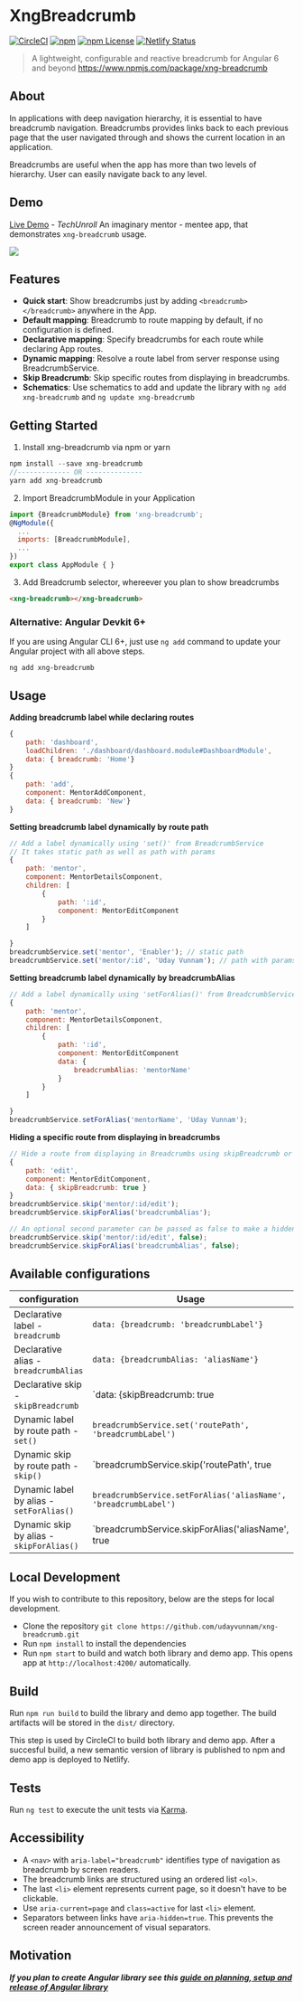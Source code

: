 # XngBreadcrumb

[![CircleCI](https://circleci.com/gh/udayvunnam/xng-breadcrumb.svg?shield&circle-token=:circle-token)](https://circleci.com/gh/udayvunnam/xng-breadcrumb) [![npm](https://img.shields.io/npm/v/xng-breadcrumb.svg)](https://www.npmjs.com/package/xng-breadcrumb) [![npm License](https://img.shields.io/npm/l/xng-breadcrumb.svg)](https://github.com/udayvunnam/xng-breadcrumb/blob/master/LICENSE)
[![Netlify Status](https://api.netlify.com/api/v1/badges/9349b719-39ff-4c7a-bc5a-e8bec8e0f2e1/deploy-status)](https://app.netlify.com/sites/xng-breadcrumb/deploys)

> A lightweight, configurable and reactive breadcrumb for Angular 6 and beyond https://www.npmjs.com/package/xng-breadcrumb

## About

In applications with deep navigation hierarchy, it is essential to have breadcrumb navigation. Breadcrumbs provides links back to each previous page that the user navigated through and shows the current location in an application.

Breadcrumbs are useful when the app has more than two levels of hierarchy. User can easily navigate back to any level.

## Demo

[Live Demo](https://xng-breadcrumb.netlify.com) - _TechUnroll_ An imaginary mentor - mentee app, that demonstrates `xng-breadcrumb` usage.

![](https://user-images.githubusercontent.com/20707504/60205896-0211f080-9870-11e9-9b14-9a3382945c64.gif)

## Features

- **Quick start**: Show breadcrumbs just by adding `<breadcrumb></breadcrumb>` anywhere in the App.
- **Default mapping**: Breadcrumb to route mapping by default, if no configuration is defined.
- **Declarative mapping**: Specify breadcrumbs for each route while declaring App routes.
- **Dynamic mapping**: Resolve a route label from server response using BreadcrumbService.
- **Skip Breadcrumb**: Skip specific routes from displaying in breadcrumbs.
- **Schematics**: Use schematics to add and update the library with `ng add xng-breadcrumb` and `ng update xng-breadcrumb`

## Getting Started

1. Install xng-breadcrumb via npm or yarn

```javascript
npm install --save xng-breadcrumb
//------------- OR --------------
yarn add xng-breadcrumb
```

2. Import BreadcrumbModule in your Application

```javascript
import {BreadcrumbModule} from 'xng-breadcrumb';
@NgModule({
  ...
  imports: [BreadcrumbModule],
  ...
})
export class AppModule { }
```

3. Add Breadcrumb selector, whereever you plan to show breadcrumbs

```html
<xng-breadcrumb></xng-breadcrumb>
```

### Alternative: Angular Devkit 6+

If you are using Angular CLI 6+, just use `ng add` command to update your Angular project with all above steps.

```
ng add xng-breadcrumb
```

## Usage

**Adding breadcrumb label while declaring routes**

```javascript
{
    path: 'dashboard',
    loadChildren: './dashboard/dashboard.module#DashboardModule',
    data: { breadcrumb: 'Home'}
}
{
    path: 'add',
    component: MentorAddComponent,
    data: { breadcrumb: 'New'}
}
```

**Setting breadcrumb label dynamically by route path**

```javascript
// Add a label dynamically using 'set()' from BreadcrumbService
// It takes static path as well as path with params
{
    path: 'mentor',
    component: MentorDetailsComponent,
    children: [
        {
            path: ':id',
            component: MentorEditComponent
        }
    ]

}
breadcrumbService.set('mentor', 'Enabler'); // static path
breadcrumbService.set('mentor/:id', 'Uday Vunnam'); // path with params
```

**Setting breadcrumb label dynamically by breadcrumbAlias**

```javascript
// Add a label dynamically using 'setForAlias()' from BreadcrumbService
{
    path: 'mentor',
    component: MentorDetailsComponent,
    children: [
        {
            path: ':id',
            component: MentorEditComponent
            data: {
                breadcrumbAlias: 'mentorName'
            }
        }
    ]

}
breadcrumbService.setForAlias('mentorName', 'Uday Vunnam');
```

**Hiding a specific route from displaying in breadcrumbs**

```javascript
// Hide a route from displaying in Breadcrumbs using skipBreadcrumb or hide() or hideForAlias()
{
    path: 'edit',
    component: MentorEditComponent,
    data: { skipBreadcrumb: true }
}
breadcrumbService.skip('mentor/:id/edit');
breadcrumbService.skipForAlias('breadcrumbAlias');

// An optional second parameter can be passed as false to make a hidden breadcrumb visible
breadcrumbService.skip('mentor/:id/edit', false);
breadcrumbService.skipForAlias('breadcrumbAlias', false);
```

## Available configurations

| configuration                            | Usage                                                                |
| ---------------------------------------- | -------------------------------------------------------------------- |
| Declarative label - `breadcrumb`         | `data: {breadcrumb: 'breadcrumbLabel'}`                              |
| Declarative alias - `breadcrumbAlias`    | `data: {breadcrumbAlias: 'aliasName'}`                               |
| Declarative skip - `skipBreadcrumb`      | `data: {skipBreadcrumb: true | false }`                              |
| Dynamic label by route path - `set()`    | `breadcrumbService.set('routePath', 'breadcrumbLabel')`              |
| Dynamic skip by route path - `skip()`    | `breadcrumbService.skip('routePath', true| false(optional))`         |
| Dynamic label by alias - `setForAlias()` | `breadcrumbService.setForAlias('aliasName', 'breadcrumbLabel')`      |
| Dynamic skip by alias - `skipForAlias()` | `breadcrumbService.skipForAlias('aliasName', true| false(optional))` |

## Local Development

If you wish to contribute to this repository, below are the steps for local development.

- Clone the repository `git clone https://github.com/udayvunnam/xng-breadcrumb.git`
- Run `npm install` to install the dependencies
- Run `npm start` to build and watch both library and demo app. This opens app at `http://localhost:4200/` automatically.

## Build

Run `npm run build` to build the library and demo app together. The build artifacts will be stored in the `dist/` directory.

This step is used by CircleCI to build both library and demo app. After a succesful build, a new semantic version of library is published to npm and demo app is deployed to Netlify.

## Tests

Run `ng test` to execute the unit tests via [Karma](https://karma-runner.github.io).

## Accessibility

- A `<nav>` with `aria-label="breadcrumb"` identifies type of navigation as breadcrumb by screen readers.
- The breadcrumb links are structured using an ordered list `<ol>`.
- The last `<li>` element represents current page, so it doesn't have to be clickable.
- Use `aria-current=page` and `class=active` for last `<li>` element.
- Separators between links have `aria-hidden=true`. This prevents the screen reader announcement of visual separators.

## Motivation

_**If you plan to create Angular library see this [guide on planning, setup and release of Angular library](https://medium.com/@udayvunnam/https-medium-com-udayvunnam-be-the-thanos-of-your-angular-library-320f93ddc9ec)**_
